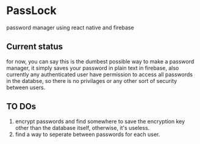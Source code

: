 # PassLock
password manager using react native and firebase

## Current status
for now, you can say this is the dumbest possible way to make a password manager,
it simply saves your password in plain text in firebase, also currently any authenticated user have permission to access all passwords in the databse, so there is no privilages or any other sort of security between users.

## TO DOs
1. encrypt passwords and find somewhere to save the encryption key other than the database itself, otherwise, it's useless.
2. find a way to seperate between passwords for each user.
